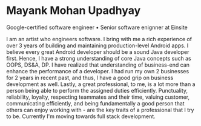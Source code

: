 # Mayank Mohan Upadhyay
Google-certified software engineer • Senior software enignner at Einsite

I am an artist who engineers software. I bring with me a rich experience of over 3 years of building and maintaining production-level Android apps. I believe every great Android developer should be a sound Java developer first. Hence, I have a strong understanding of core Java concepts such as OOPS, DS&A, DP. I have realized that understanding of business-end can enhance the performance of a developer. I had run my own 2 businesses for 2 years in recent past, and thus, I have a good grip on business development as well. Lastly, a great professional, to me, is a lot more than a person being able to perform the assigned duties efficiently. Punctuality, reliability, loyalty, respecting teammates and their time, valuing customer, communicating efficiently, and being fundamentally a good person that others can enjoy working with - are the key traits of a professional that I try to be. Currently I'm moving towards full stack development.

